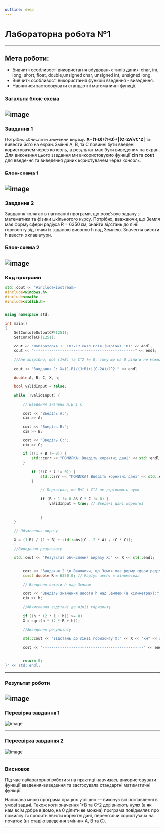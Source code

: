 ```yaml
---
outline: deep
---
```


# Лабораторна робота №1
---
## Мета роботи:
- Вивчити особливості використання  вбудованих типів даних: char,  int,
  long, short, float, double,unsigned char, unsigned int, unsigned long.
- Вивчити особливості використання функцій введення - виведення.
- Навчитися застосовувати стандартні математичні функції.

### Загальна блок-схема 

![image](https://github.com/knapulia/Knap/assets/144539321/501c544e-0244-45b5-b3fa-23c3039d56d1)
---
### Завдання 1

Потрібно обчислити значення виразу: **X=(1-B)/(1+B)+|(C-2A)/C^2|** та вивести його на екран. 
Змінні А, В, та С повинні бути введені користувачем через консоль, а результат має бути виведеним на екран.
Для виконання цього завдання ми використовуємо функції **cin** та **cout** для введення та виведення даних користувачем через консоль.

### Блок-схема 1
![image](https://github.com/knapulia/Knap/assets/144539321/dd63e6b0-7797-494b-8233-878dc8258db9)
---
### Завдання 2

Завдання полягає в написанні програми, що розв'язує задачу з математики та фізики шкільногого курсу. Потрібно, вважаючи, що Земля має форму сфери радіуса R = 6350 км, знайти відстань до лінії горизонту від точки із заданою висотою h над Землею. Значення висоти h ввести з клавіатури.

### Блок-схема 2
![image](https://github.com/knapulia/Knap/assets/144539321/c685df89-c4e6-458c-ad4f-0cae44ee807d)
---
### Код програми
```cpp
std::cout << "#include<iostream>
#include<windows.h>
#include<cmath>
#include<stdlib.h>


using namespace std;

int main()
{
	SetConsoleOutputCP(1251);
	SetConsoleCP(1251);

	cout << "Лабараторна 1. ІПЗ-12 Кнап Юлія (Варіант 10)" << endl;
	cout << "----------------------------------------------" << endl;

	//Але потрібно, щоб (1+B) та С^2 != 0, тому що на 0 ділити не можна
	
	cout << "Завдання 1: X=(1-B)/(1+B)+|(C-2A)/C^2|" << endl;

	double A, B, C, X, h;

	bool validInput = false;

	while (!validInput) {

		// Введення значень A,B і C

		cout << "Введіть А:";
		cin >> A;

		cout << "Введіть B:";
		cin >> B;

		cout << "Введіть С:";
		cin >> C;

		if (!(1 + B != 0)) {
			std::cerr << "ПОМИЛКА! Введіть коректні дані" << std::endl;
		}

			if (!(C * C != 0)) {
				std::cerr << "ПОМИЛКА! Введіть коректні дані" << std::endl;
			}
			
				// Перевірка, що B+1 і C^2 не дорівнюють нулю

				if (B + 1 != 0 && C * C != 0) {
					validInput = true; // Введені дані коректні
				
			
				}
	}
				
	// Обчислення виразу

	X = (1-B) / (1 + B) + std::abs((C - 2 * A) / (C * C));

	//Виведення результату

	std::cout << "Результат обчислення виразу X:" << X << std::endl;


		cout << "Завдання 2 \n Вважаючи, що Земля має форму сфери радіуса R=6350 км, знайти відстань до лінії горизонту від точки із заданою висотою h над Землею.Значення висоти h ввести з клавіатури" << endl;
		const double R = 6350.0; // Радіус землі в кілометрах
	
		// Введення висоти h над Землею

		cout << "Введіть значення висоти h над Землею (в кілометрах):";
		cin >> h;

		//Обчислення відстані до лінії горизонту 

		if ((h * (2 * R + h)) >= 0)
		X = sqrt(h * (2 * R + h));
	
		//Виведення результату

		std::cout << "Відстань до лінії горизонту X:" << X << "км" << std::endl;

		cout << "----------------------------------------------" << endl;

		
		return 0;
}" << std::endl;
```

---
### Результат роботи
![image](https://github.com/knapulia/Knap/assets/144539321/46a20bbe-7fc2-421b-8518-79fbde90d179)
---
### Перевірка завдання 1
![image](https://github.com/knapulia/Knap/assets/144539321/b190cd74-2a9f-4a0f-80c5-182ac8fbfbe4)

---
### Переевірка завдання 2
![image](https://github.com/knapulia/Knap/assets/144539321/f8385f1d-4dab-4982-9da6-9c97400f4a6d)

---
### Висновок

Під час лабараторної роботи я на практиці навчилась використовувати функції введення-виведення та застосувала стандартні матиматичні функції.

Написана мною програма працює успішно — виконує всі поставленні в умові задачі. Також коли значення 1+В та С^2 дорівнюють нулю (а як нам всім добре відомо, на 0 ділити не можна) програма повідомляє про помилку та просить ввести коректні дані, переносячи користувача на початок (на стадію введення змінних А, В та С).

---

